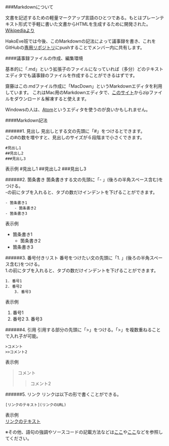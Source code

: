 ###Markdownについて

文書を記述するための軽量マークアップ言語のひとつである。もとはプレーンテキスト形式で手軽に書いた文書からHTMLを生成するために開発された。[Wikipediaより](http://ja.wikipedia.org/wiki/Markdown)

HakoEve班では今後、このMarkdownの記法によって議事録を書き、これをGitHubの[専用リポジトリ](https://github.com/HakoEve/proceedings.git)にpushすることでメンバー内に共有します。

####議事録ファイルの作成、編集環境

基本的に「.md」という拡張子のファイルになっていれば（多分）どのテキストエディタでも議事録のファイルを作成することができるはずです。

齋藤はこの.mdファイル作成に「MacDown」というMarkdownエディタを利用しています。
これはMac用のMarkdownエディタで、[このサイト](http://macdown.uranusjr.com/)からzipファイルをダウンロード＆解凍すると使えます。

Windowsの人は、[Atom](https://atom.io/)というエディタを使うのが良いかもしれません。

####Markdown記法

######1. 見出し
見出しとする文の先頭に「#」をつけるとできます。  
この#の数を増やすと、見出しのサイズが６段階まで小さくできます。

	#見出し1
	##見出し2
	###見出し3
表示例
#見出し1
##見出し2
###見出し3

######2. 箇条書き
箇条書きする文の先頭に「- 」(後ろの半角スペース含む)をつける。  
-の前にタブを入れると、タブの数だけインデントを下げることができます。

	- 箇条書き1
		- 箇条書き2
 	- 箇条書き3
表示例  

 - 箇条書き1
	- 箇条書き2
 - 箇条書き3

######3. 番号付きリスト
番号をつけたい文の先頭に「1. 」(後ろの半角スペース含む)をつける。  
1.の前にタブを入れると、タブの数だけインデントを下げることができます。

	1. 番号1
	2. 番号2
		3. 番号3
表示例

1. 番号1
2. 番号2
	3. 番号3	


######4. 引用
引用する部分の先頭に「>」をつける。「>」を複数重ねることで入れ子が可能。

	>コメント
	>>コメント2

表示例
>コメント
>>コメント2

######5. リンク
リンクは以下の形で書くことができる。

	[リンクのテキスト](リンクのURL)
	
表示例  
[リンクのテキスト](リンクのURL)	
	
※その他、語句の強調やソースコードの記載方法などは[ここ](http://ja.wikipedia.org/wiki/Markdown)や[ここ](http://qiita.com/Qiita/items/c686397e4a0f4f11683d)などを参照してください。